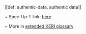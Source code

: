 [[def: authentic-data, authentic data]]

~ Spec-Up-T link: <a href='https://weboftrust.github.io/WOT-terms/docs/glossary/authentic-data'>here</a>

~ More in <a href="https://weboftrust.github.io/WOT-terms/docs/glossary/authentic-data">extended KERI glossary</a>
